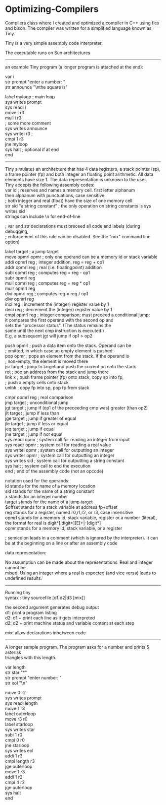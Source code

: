 # Optimizing-Compilers
Compilers class where I created and optimized a compiler in C++ using flex and bison. The compiler was written for a simplified language known as Tiny.

Tiny is a very simple assembly code interpreter. 

The executable runs on Sun architectures

---------------------------------------
an example Tiny program (a longer program is attached at the end):<br />

var i <br />
str prompt "enter a number: " <br />
str announce "\nthe square is" <br />

label myloop       ; main loop<br />
sys writes prompt <br />
sys readi i  <br />
move i r3 <br />
muli i r3 <br />
                   ; some more comment    <br />
sys writes announce	<br />
sys writei r3      ; 	<br />
cmpi 1 r3  <br />
jne myloop   <br />
sys halt           ; optional if at end   <br />
end <br />

---------------------------------------

Tiny simulates an architecture that has 4 data registers, a stack pointer (sp),
a frame pointer (fp) and both integer an floating point arithmetic. All data
elements have size 1. The data representation is unknown to the user.
<br />
Tiny accepts the following assembly codes:
<br />
var id				; reserves and names a memory cell. first letter alphanum <br />
                                  then alphanum with punctuations, case sensitive <br />
                                ; both integer and real (float) have the size of one memory cell <br />
str sid    "a string constant"  ; the only operation on string constants is sys writes sid <br />
                                  strings can include \n for end-of-line <br />

;  var and str declarations must preceed all code and labels (during debugging, <br />
;  enforcement of this rule can be disabled. See the "mix" command line option) <br />

label target	           ; a jump target	<br />
move opmrl opmr 	       ; only one operand can be a memory id or stack variable <br />
addi opmrl reg         	; integer addition, reg = reg + op1 <br />
addr opmrl reg         	; real (i.e. floatingpoint) addition <br />
subi opmrl reg         	; computes reg = reg - op1 <br />
subr opmrl reg <br />
muli opmrl reg      	   ; computes reg = reg * op1 <br />
mulr opmrl reg	<br />
divi opmrl reg       	  ; computes reg = reg /  op1 <br />
divr opmrl reg	<br />
inci reg             	  ; increment the (integer) register value by 1 <br />
deci reg               	; decrement the (integer) register value by 1 <br />
cmpi opmrl reg         	; integer comparison; must preceed  a conditional jump; <br />
                         it compares the first operand with the second op and <br />
			 sets  the "processor status". (The status remains the <br />
			 same until the next cmp instruction is executed.) <br />
                         E.g, a subsequent jgt will jump if op1 > op2 <br />


push opmrl      	       ; push a data item onto the stack. Operand can be <br />
                       	;   omitted, in which case an empty element is pushed. <br />
pop  opmr              ; pops an element from the stack. If the operand is <br />
                       ;   non-empty, the element is moved there <br />
jsr target             ; jump to target and push the current pc onto the stack <br />
ret                    ; pop an address from the stack and jump there <br />
link x                 ; push frame pointer (fp) onto stack, copy sp into fp, <br />
                       ;   push x empty cells onto stack <br />
unlnk                  ; copy fp into sp, pop fp from stack <br />

cmpr opmrl reg         ; real comparison <br />
jmp target             ; unconditional jump <br />
jgt target             ; jump if (op1 of the preceeding cmp was) greater (than op2) <br />
jlt target             ; jump if less than <br />
jge target             ; jump if greater of equal <br />
jle target             ; jump if less or equal <br />
jeq target             ; jump if equal <br />
jne target             ; jump if not equal <br />
sys readi  opmr        ; system call for reading an integer from input <br />
sys readr  opmr        ; system call for reading a real value  <br />
sys writei opmr        ; system call for outputting an integer <br />
sys writer opmr        ; system call for outputting an integer <br />
sys writes sid         ; system call for outputting a string constant <br />
sys halt               ; system call to end the execution <br />
end                    ; end of the assembly code (not an opcode) <br />


notation used for the operands: <br />
 id      stands for the name of a memory location <br />
 sid     stands for the name of a string constant <br />
 x       stands for an integer number <br />
 target  stands for the name of a jump target <br />
 $offset stands for a stack variable at address fp+offset <br />
 reg     stands for a  register, named r0,r1,r2, or r3, case insensitive <br />
 opmrl   stands for a memory id, stack variable, register or a number (literal),  <br />
         the format for real is digit*[.digit*][E[+|-]digit*] <br />
 opmr    stands for a memory id, stack variable, or a register <br />
 
 ; semicolon leads in a comment (which is ignored by the interpreter). It can <br />
   be at the beginning on a line or after an assembly code <br />

data representation: <br />

No assumption can be made about the representations. Real and integer cannot be <br />
mixed.  Using an integer where a real is expected (and vice versa) leads to <br />
undefined results. <br />

-------------------------------
Running tiny <br />
syntax : tiny sourcefile [d1|d2|d3 [mix]] <br />

the second argument generates debug output <br />
d1: print a program listing <br />
d2: d1 +  print each line as it gets interpreted <br />
d2: d2 + print machine status and variable content at each step <br />

mix: allow  declarations inbetween code <br />

-----------------------------

A longer sample program. The program asks for a number and prints 5 asterisk <br />
triangles with this length. <br />

var length <br />
str star "*" <br />
str prompt "enter number: " <br />
str eol "\n" <br />

move 0 r2 <br />
sys writes prompt <br />
sys readi length <br />
move 1 r3 <br />
label outerloop <br />
move r3 r0 <br />
label starloop <br />
sys writes star <br />
subi 1 r0 <br />
cmpi 0 r0 <br />
jne starloop <br />
sys writes eol <br />
addi 1 r3 <br />
cmpi length r3 <br />
jge outerloop <br />
move 1 r3 <br />
addi 1 r2 <br />
cmpi 4 r2 <br />
jge outerloop <br />
sys halt <br />
end
